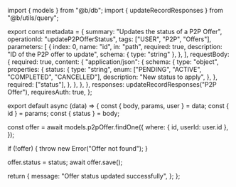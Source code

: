 import { models } from "@b/db";
import { updateRecordResponses } from "@b/utils/query";

export const metadata = {
  summary: "Updates the status of a P2P Offer",
  operationId: "updateP2POfferStatus",
  tags: ["USER", "P2P", "Offers"],
  parameters: [
    {
      index: 0,
      name: "id",
      in: "path",
      required: true,
      description: "ID of the P2P offer to update",
      schema: { type: "string" },
    },
  ],
  requestBody: {
    required: true,
    content: {
      "application/json": {
        schema: {
          type: "object",
          properties: {
            status: {
              type: "string",
              enum: ["PENDING", "ACTIVE", "COMPLETED", "CANCELLED"],
              description: "New status to apply",
            },
          },
          required: ["status"],
        },
      },
    },
  },
  responses: updateRecordResponses("P2P Offer"),
  requiresAuth: true,
};

export default async (data) => {
  const { body, params, user } = data;
  const { id } = params;
  const { status } = body;

  const offer = await models.p2pOffer.findOne({
    where: { id, userId: user.id },
  });

  if (!offer) {
    throw new Error("Offer not found");
  }

  offer.status = status;
  await offer.save();

  return {
    message: "Offer status updated successfully",
  };
};
